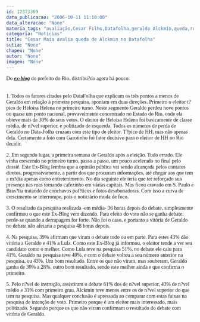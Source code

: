 ```yaml
---
id: 12373369
data_publicacao: "2006-10-11 11:10:00"
data_alteracao: "None"
materia_tags: "avaliação,Cesar Filho,Datafolha,geraldo Alckmin,queda,rodrigo maia"
categoria: "Notícias"
title: "Cesar Maia avalia queda de Alckmin no Datafolha"
sutia: "None"
chapeu: "None"
autor: "None"
imagem: "None"
---
```

<p><P><FONT face=Verdana>Do <STRONG><EM><A href=\"https://cesarmaia.blogspot.com/\" target=_blank>ex-blog</A></EM></STRONG> do prefeito do Rio, distribu?do agora há pouco:</FONT></P></p>
<p><P><BR><FONT face=Verdana>1. Todos os fatores citados pelo DataFolha que explicam os três pontos a menos de Geraldo em relação à primeira pesquisa, apontam em duas direções. Primeiro o eleitor t?pico de Heloisa Helena no primeiro turno. Neste segmento Geraldo perdeu nove pontos ou quase um ponto nacional, provavelmente concentrado no Estado do Rio, onde ela obteve mais de 30% de seus votos. O eleitor de Heloisa Helena foi basicamente de classe média, de n?vel superior, e politizado de esquerda. Todos os números de perda de Geraldo no Data-Folha cruzam com este tipo de eleitor. T?pico de HH, mas não apenas dela. Certamente a foto com Garotinho foi fator decisivo para o eleitor de HH no Rio decidir. </FONT></P></p>
<p><P><FONT face=Verdana>2. Em segundo lugar, a primeira semana de Geraldo após a eleição. Tudo errado. Ele vinha crescendo no primeiro turno, passo a passo, um pouco acelerado no final pelo dossiê. Este Ex-Blog lembra que a opinião pública vai sendo alcançada pelos contatos diretos, progressivamente, a partir dos que procuram informações, até chegar aos que tem a m?dia apenas como entretenimento. No dia seguinte ele teria que ter reforçado sua presença nas ruas tomando cafezinho em várias capitais. Mas ficou cravado em S. Paulo e Bras?lia tratando de conchavos pol?ticos e fotos desabonadoras. Com isso a curva de crescimento se interrompe, pois o noticiário muda de foco. </FONT></P></p>
<p><P><FONT face=Verdana>3. O resultado da pesquisa realizada -em média- 36 horas depois do debate, simplesmente confirmou o que este Ex-Blog vem dizendo. Para efeito do voto não se ganha debate: perde-se quando a derrapagem for forte. Não foi o caso, e portanto a vitória de Geraldo no debate não afetaria a pesquisa 48 horas depois. </FONT></P></p>
<p><P><FONT face=Verdana>4. Na pesquisa, 39% afirmam que viram o debate todo ou em parte. Para estes 43% dão vitória a Geraldo e 41% a Lula. Como este Ex-Blog já informou, o eleitor tende a ver seu candidato como o melhor. Como Lula teve na pesquisa 51%, no debate ele caiu para 41%. Geraldo na pesquisa teve 40%, e com o debate voltou a seu número anterior na pesquisa, ou 43%. Um bom resultado. Entre os que não viram, mas souberam, Geraldo ganha de 30% a 28%, outro bom resultado, sendo este melhor ainda e que confirma o primeiro.</FONT></P></p>
<p><P><FONT face=Verdana>5. Pelo n?vel de instrução, assistiram o debate 61% dos de n?vel superior, 43% de n?vel médio e 31% com primeiro grau. Alckmin teve menos entre os de n?vel superior do que tem na pesquisa. Mas qualquer conclusão é apressada ao comparar com estas faixas na pesquisa de intenção de voto. Primeiro porque é um eleitor mais interessado, mais politizado. Segundo porque os que não viram confirmam o resultado do debate com vitória de Geraldo.</FONT></P> </p>
